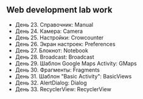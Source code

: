 Web development lab work
---
- День 23. Справочник: Manual
- День 24. Камера: Camera
- День 25. Настройки: Crowcounter
- День 26. Экран настроек: Preferences
- День 27. Блокнот: Notebook
- День 28. Broadcast: Broadcast
- День 29. Шаблон Google Maps Activity: GMaps
- День 30. Фрагменты: Fragments
- День 31. Шаблон "Basic Activity": BasicViews
- День 32. AlertDialog: Dialog
- День 33. RecyclerView: RecyclerView
